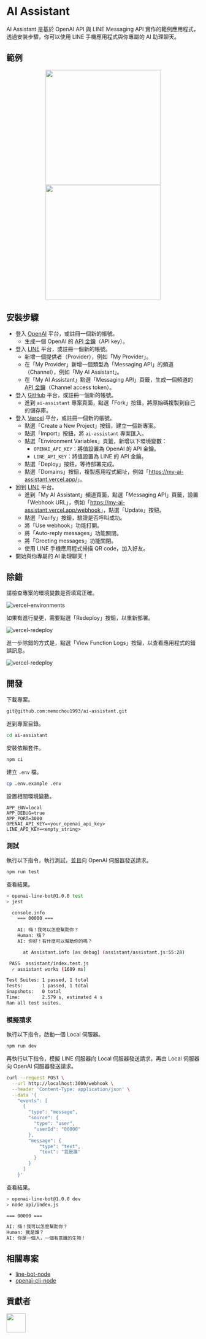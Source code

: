 # AI Assistant

AI Assistant 是基於 OpenAI API 與 LINE Messaging API 實作的範例應用程式，透過安裝步驟，你可以使用 LINE 手機應用程式與你專屬的 AI 助理聊天。

## 範例

<p align="center">
  <img src="demo/screenshot-1.png" width="300"/>
  <img src="demo/screenshot-2.png" width="300"/>
</p>

## 安裝步驟

- 登入 [OpenAI](https://beta.openai.com/) 平台，或註冊一個新的帳號。
  - 生成一個 OpenAI 的 [API 金鑰](/demo/openai-api-key.png)（API key）。
- 登入 [LINE](https://developers.line.biz/) 平台，或註冊一個新的帳號。
  - 新增一個提供者（Provider），例如「My Provider」。
  - 在「My Provider」新增一個類型為「Messaging API」的頻道（Channel），例如「My AI Assistant」。
  - 在「My AI Assistant」點選「Messaging API」頁籤，生成一個頻道的 [API 金鑰](/demo/line-api-key.png)（Channel access token）。
- 登入 [GitHub](https://github.com/) 平台，或註冊一個新的帳號。
  - 進到 `ai-assistant` 專案頁面，點選「Fork」按鈕，將原始碼複製到自己的儲存庫。
- 登入 [Vercel](https://vercel.com/) 平台，或註冊一個新的帳號。
  - 點選「Create a New Project」按鈕，建立一個新專案。
  - 點選「Import」按鈕，將 `ai-assistant` 專案匯入。
  - 點選「Environment Variables」頁籤，新增以下環境變數：
    - `OPENAI_API_KEY`：將值設置為 OpenAI 的 API 金鑰。
    - `LINE_API_KEY`：將值設置為 LINE 的 API 金鑰。
  - 點選「Deploy」按鈕，等待部署完成。
  - 點選「Domains」按鈕，複製應用程式網址，例如「<https://my-ai-assistant.vercel.app/>」。
- 回到 [LINE](https://developers.line.biz/) 平台。
  - 進到「My AI Assistant」頻道頁面，點選「Messaging API」頁籤，設置「Webhook URL」，例如「<https://my-ai-assistant.vercel.app/webhook>」，點選「Update」按鈕。
  - 點選「Verify」按鈕，驗證是否呼叫成功。
  - 將「Use webhook」功能打開。
  - 將「Auto-reply messages」功能關閉。
  - 將「Greeting messages」功能關閉。
  - 使用 LINE 手機應用程式掃描 QR code，加入好友。
- 開始與你專屬的 AI 助理聊天！

## 除錯

請檢查專案的環境變數是否填寫正確。

![vercel-environments](/demo/vercel-environments.png)

如果有進行變更，需要點選「Redeploy」按鈕，以重新部署。

![vercel-redeploy](/demo/vercel-redeploy.png)

進一步除錯的方式是，點選「View Function Logs」按鈕，以查看應用程式的錯誤訊息。

![vercel-redeploy](/demo/vercel-view-logs.png)

## 開發

下載專案。

```bash
git@github.com:memochou1993/ai-assistant.git
```

進到專案目錄。

```bash
cd ai-assistant
```

安裝依賴套件。

```bash
npm ci
```

建立 `.env` 檔。

```bash
cp .env.example .env
```

設置相關環境變數。

```env
APP_ENV=local
APP_DEBUG=true
APP_PORT=3000
OPENAI_API_KEY=<your_openai_api_key>
LINE_API_KEY=<empty_string>
```

### 測試

執行以下指令，執行測試，並且向 OpenAI 伺服器發送請求。

```bash
npm run test
```

查看結果。

```bash
> openai-line-bot@1.0.0 test
> jest

  console.info
    === 00000 ===
    
    AI: 嗨！我可以怎麼幫助你？
    Human: 嗨？
    AI: 你好！有什麼可以幫助你的嗎？

      at Assistant.info [as debug] (assistant/assistant.js:55:28)

 PASS  assistant/index.test.js
  ✓ assistant works (1689 ms)

Test Suites: 1 passed, 1 total
Tests:       1 passed, 1 total
Snapshots:   0 total
Time:        2.579 s, estimated 4 s
Ran all test suites.
```

### 模擬請求

執行以下指令，啟動一個 Local 伺服器。

```bash
npm run dev
```

再執行以下指令，模擬 LINE 伺服器向 Local 伺服器發送請求，再由 Local 伺服器向 OpenAI 伺服器發送請求。

```bash
curl --request POST \
  --url http://localhost:3000/webhook \
  --header 'Content-Type: application/json' \
  --data '{
    "events": [
      {
        "type": "message",
        "source": {
          "type": "user",
          "userId": "00000"
        },
        "message": {
            "type": "text",
            "text": "我是誰"
          }
        }
      ]
    }'
```

查看結果。

```bash
> openai-line-bot@1.0.0 dev
> node api/index.js

=== 00000 ===

AI: 嗨！我可以怎麼幫助你？
Human: 我是誰？
AI: 你是一個人，一個有意識的生物！
```

## 相關專案

- [line-bot-node](https://github.com/memochou1993/line-bot-node)
- [openai-cli-node](https://github.com/memochou1993/openai-cli-node)

## 貢獻者

<a href="https://github.com/memochou1993/nyan-profile/graphs/contributors">
  <img src="https://contrib.rocks/image?repo=memochou1993/nyan-profile" width="50" />
</a>
